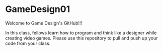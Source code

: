 # GameDesign01
Welcome to Game Design's GitHub!!!

In this class, fellows learn how to program and think like a designer while creating video games. Please use this repository to pull and push up your code from your class.


